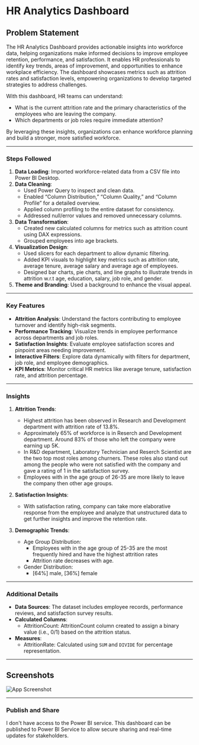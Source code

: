 
# HR Analytics Dashboard

## Problem Statement

The HR Analytics Dashboard provides actionable insights into workforce data, helping organizations make informed decisions to improve employee retention, performance, and satisfaction. It enables HR professionals to identify key trends, areas of improvement, and opportunities to enhance workplace efficiency. The dashboard showcases metrics such as attrition rates and satisfaction levels, empowering organizations to develop targeted strategies to address challenges.

With this dashboard, HR teams can understand:
- What is the current attrition rate and the primary characteristics of the employees who are leaving the company.
- Which departments or job roles require immediate attention?


By leveraging these insights, organizations can enhance workforce planning and build a stronger, more satisfied workforce.

---

### Steps Followed

1. **Data Loading**: Imported workforce-related data from a CSV file into Power BI Desktop.
2. **Data Cleaning**: 
   - Used Power Query to inspect and clean data.
   - Enabled “Column Distribution,” “Column Quality,” and “Column Profile” for a detailed overview.
   - Applied column profiling to the entire dataset for consistency.
   - Addressed null/error values and removed unnecessary columns.
3. **Data Transformation**: 
   - Created new calculated columns for metrics such as attrition count using DAX expressions.
   - Grouped employees into age brackets.
4. **Visualization Design**: 
   - Used slicers for each department to allow dynamic filtering.
   - Added KPI visuals to highlight key metrics such as attrition rate, average tenure, average salary and average age of employees.
   - Designed bar charts, pie charts, and line graphs to illustrate trends in attrition w.r.t age, education, salary, job role, and gender.
5. **Theme and Branding**: Used a background to enhance the visual appeal.


---

### Key Features

- **Attrition Analysis**: Understand the factors contributing to employee turnover and identify high-risk segments.
- **Performance Tracking**: Visualize trends in employee performance across departments and job roles.
- **Satisfaction Insights**: Evaluate employee satisfaction scores and pinpoint areas needing improvement.
- **Interactive Filters**: Explore data dynamically with filters for department, job role, and employee demographics.
- **KPI Metrics**: Monitor critical HR metrics like average tenure, satisfaction rate, and attrition percentage.

---

### Insights

1. **Attrition Trends**: 
   - Highest attrition has been observed in Research and Development department with attrition rate of 13.8%.
   - Approximately 65% of workforce is in Reserch and Development department. Around 83% of those who left the company
     were earning up 5K. 
   - In R&D department, Laboratory Technician and Reserch Scientist are the two top most roles among churners. These roles also
     stand out among the people who were not satisfied with the company and gave a rating of 1 in the satisfaction survey.  
   - Employees with in the age group of 26-35 are more likely to leave the company then other age groups. 
   

2. **Satisfaction Insights**:
   - With satisfaction rating, company can take more elaborative response from the employee and analyze that unstructured data to
     get further insights and improve the retention rate.

3. **Demographic Trends**:
   - Age Group Distribution: 
     - Employees with in the age group of 25-35 are the most frequently hired and have the highest attrition rates 
     - Attrition rate decreases with age. 
   - Gender Distribution:
     - [64%] male, [36%] female

---

### Additional Details

- **Data Sources**: The dataset includes employee records, performance reviews, and satisfaction survey results.
- **Calculated Columns**:
  - AttritionCount: AttritionCount column created to assign a binary value (i.e., 0/1) based on the attrition status.
- **Measures**:
  - AttritionRate: Calculated using `SUM` and `DIVIDE` for percentage representation.

---

## Screenshots

![App Screenshot]([https://via.placeholder.com/468x300?text=App+Screenshot+Here](https://github.com/arorni/PowerBI-Projects))

---

### Publish and Share

I don't have access to the Power BI service. This dashboard can be published to Power BI Service to allow secure sharing and real-time updates for stakeholders.


